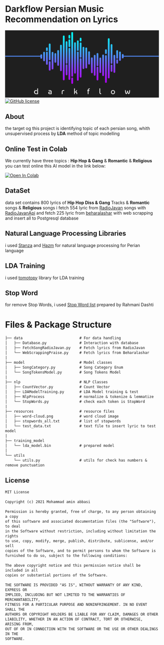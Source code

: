 
# Darkflow Persian Music Recommendation on Lyrics
![](resources/darkflow1.png)
[![GitHub license](https://img.shields.io/badge/License-MIT-blue.svg)](LICENSE)

## About
the target og this project is identifying topic of each persian song, whith unsupervised process by **LDA** method of topic modelling

## Online Test in Colab
 
We currently have three topics : **Hip Hop & Gang** & **Romantic** & **Religious** 
you can test online this AI model in the link below:

[![Open In Colab](https://colab.research.google.com/assets/colab-badge.svg)](https://colab.research.google.com/drive/1ZPCBFLZW_5ZhnO0cnVW40DtMWKp48OR0?usp=sharing)


## DataSet
data set contains 800 lyrics of **Hip Hop Diss & Gang** Tracks & **Romantic** songs & **Religious** songs
i fetch 554 lyric from [RadioJavan](https://radiojavan.com) songs with [RadioJavanApi](https://github.com/xHossein/radiojavanapi/)
and fetch 225 lyric from [beharalashar](https://www.beharalashar.ir) with web scrapping and insert all to Postgresql database

## Natural Language Processing Libraries
i used [Stanza](https://github.com/stanfordnlp/stanza) and [Hazm](https://github.com/sobhe/hazm/) for natural language processing for Perian language

## LDA Training
i used [tomotopy](https://github.com/bab2min/tomotopy) library for LDA training

## Stop Word
for remove Stop Words, i used [Stop Word list](https://github.com/rahmanidashti/PersianStopWords/) prepared by Rahmani Dashti



# Files & Package Structure
    
    ├── data                          # For data handling
    │   ├── Database.py               # Interaction with database   
    │   ├── FetchSongRadioJavan.py    # Fetch lyrics from RadioJavan
    │   └── WebScrappingPraise.py     # Fetch lyrics from Beharalashar
    |
    ├── model                         # Model classes
    │   ├── SongCategory.py           # Song Category Enum
    │   └── SongTokensModel.py        # Song Tokens Model
    |
    ├── nlp                           # NLP Classes         
    │   ├── CountVector.py            # Count Vector
    │   ├── LDAModelTraining.py       # LDA Model training & test       
    │   ├── NlpProcess                # normalize & tokenize & lemmatize   
    │   └── StopWords.py              # check each token is StopWord
    |
    ├── resources                     # resource files
    │   ├── word-cloud.png            # word cloud image
    │   ├── stopwords_all.txt         # list of stopwords
    │   └── test_data.txt             # text file to insert lyric to test model 
    |
    ├── training_model                
    │   └── lda_model.bin             # prepared model
    │
    └── utils                
        └── utils.py                  # utils for check has numbers & remove punctuation

## License
```
MIT License

Copyright (c) 2021 Mohammad amin abbasi

Permission is hereby granted, free of charge, to any person obtaining a copy
of this software and associated documentation files (the "Software"), to deal
in the Software without restriction, including without limitation the rights
to use, copy, modify, merge, publish, distribute, sublicense, and/or sell
copies of the Software, and to permit persons to whom the Software is
furnished to do so, subject to the following conditions:

The above copyright notice and this permission notice shall be included in all
copies or substantial portions of the Software.

THE SOFTWARE IS PROVIDED "AS IS", WITHOUT WARRANTY OF ANY KIND, EXPRESS OR
IMPLIED, INCLUDING BUT NOT LIMITED TO THE WARRANTIES OF MERCHANTABILITY,
FITNESS FOR A PARTICULAR PURPOSE AND NONINFRINGEMENT. IN NO EVENT SHALL THE
AUTHORS OR COPYRIGHT HOLDERS BE LIABLE FOR ANY CLAIM, DAMAGES OR OTHER
LIABILITY, WHETHER IN AN ACTION OF CONTRACT, TORT OR OTHERWISE, ARISING FROM,
OUT OF OR IN CONNECTION WITH THE SOFTWARE OR THE USE OR OTHER DEALINGS IN THE
SOFTWARE.
```
